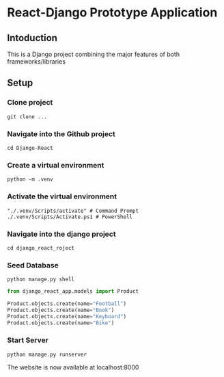 # React-Django Prototype Application

## Intoduction

This is a Django project combining the major features of both frameworks/libraries

## Setup

### Clone project

```
git clone ...
```

### Navigate into the Github project

```
cd Django-React
```

### Create a virtual environment

```
python -m .venv
```

### Activate the virtual environment

```
"./.venv/Scripts/activate" # Command Prompt
./.venv/Scripts/Activate.ps1 # PowerShell
```

### Navigate into the django project

```
cd django_react_roject
```

### Seed Database

```
python manage.py shell
```

```python
from django_react_app.models import Product

Product.objects.create(name="Football")
Product.objects.create(name="Book")
Product.objects.create(name="Keyboard")
Product.objects.create(name="Bike")
```

### Start Server

```
python manage.py runserver
```

The website is now available at localhost:8000
